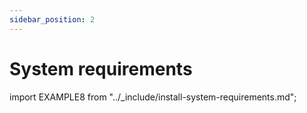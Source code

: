 ```yaml
---
sidebar_position: 2
---
```


# System requirements


import EXAMPLE8 from "../_include/install-system-requirements.md";

<EXAMPLE8 />
